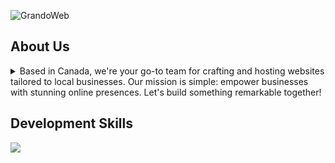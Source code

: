 ![GrandoWeb](https://i.postimg.cc/SsgL7KKC/Grando-Web.png)

## About Us
<details> 
	<summary>Based in Canada, we're your go-to team for crafting and hosting websites tailored to local businesses. Our mission is simple: empower businesses with stunning online presences. Let's build something remarkable together!</summary>
Fr: <i>Basés au Canada, nous sommes votre équipe incontournable pour créer et héberger des sites Web adaptés aux entreprises locales. Notre mission est simple : offrir aux entreprises des présences en ligne époustouflantes. Bâtissons ensemble quelque chose de remarquable !</i>
</details>
   
## Development Skills
<img src="https://skillicons.dev/icons?i=html,css,js,php,py" />
